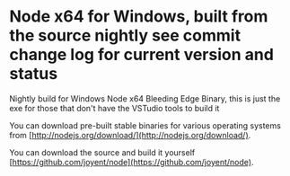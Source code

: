 Node x64 for Windows, built from the source nightly see commit change log for current version and status
=======

Nightly build for Windows Node x64 Bleeding Edge Binary, this is just the exe for those that don't have the VSTudio tools to build it


You can download pre-built stable binaries for various operating systems from
[http://nodejs.org/download/](http://nodejs.org/download/).

You can download the source and build it yourself
[https://github.com/joyent/node](https://github.com/joyent/node).


